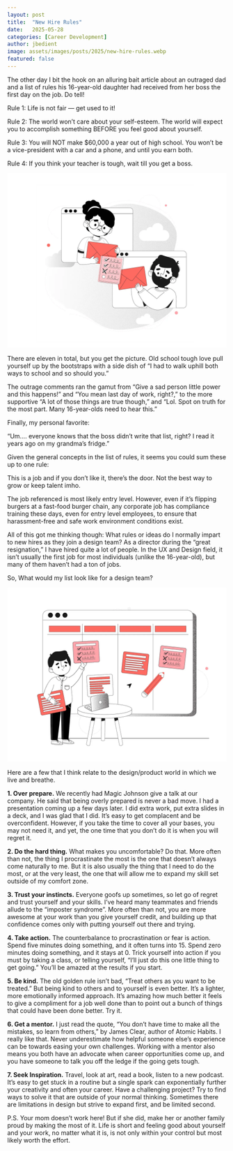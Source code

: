 ```yaml
---
layout: post
title:  "New Hire Rules"
date:   2025-05-28
categories: [Career Development]
author: jbedient
image: assets/images/posts/2025/new-hire-rules.webp
featured: false
---
```


The other day I bit the hook on an alluring bait article about an outraged dad and a list of rules his 16-year-old daughter had received from her boss the first day on the job. Do tell!

Rule 1: Life is not fair — get used to it!

Rule 2: The world won’t care about your self-esteem. The world will expect you to accomplish something BEFORE you feel good about yourself.

Rule 3: You will NOT make $60,000 a year out of high school. You won’t be a vice-president with a car and a phone, and until you earn both.

Rule 4: If you think your teacher is tough, wait till you get a boss.

![new-hires_rules_illustration_1.webp](../assets/images/posts/2025/new-hires_rules_illustration_1.webp "New Hire Rules Illustration 1")

There are eleven in total, but you get the picture. Old school tough love pull yourself up by the bootstraps with a side dish of “I had to walk uphill both ways to school and so should you.”

The outrage comments ran the gamut from “Give a sad person little power and this happens!” and “You mean last day of work, right?,” to the more supportive “A lot of those things are true though,” and “Lol. Spot on truth for the most part. Many 16-year-olds need to hear this.”

Finally, my personal favorite:

“Um…. everyone knows that the boss didn’t write that list, right? I read it years ago on my grandma’s fridge.”

Given the general concepts in the list of rules, it seems you could sum these up to one rule:

This is a job and if you don’t like it, there’s the door. Not the best way to grow or keep talent imho.

The job referenced is most likely entry level. However, even if it’s flipping burgers at a fast-food burger chain, any corporate job has compliance training these days, even for entry level employees, to ensure that harassment-free and safe work environment conditions exist.

All of this got me thinking though: What rules or ideas do I normally impart to new hires as they join a design team? As a director during the “great resignation,” I have hired quite a lot of people. In the UX and Design field, it isn’t usually the first job for most individuals (unlike the 16-year-old), but many of them haven’t had a ton of jobs.

So, What would my list look like for a design team?

![new-hire-rules-illustration_2.webp](../assets/images/posts/2025/new-hire-rules-illustration_2.webp "New Hire Rules Illustration 2")

Here are a few that I think relate to the design/product world in which we live and breathe.

**1. Over prepare.**
We recently had Magic Johnson give a talk at our company. He said that being overly prepared is never a bad move. I had a presentation coming up a few days later. I did extra work, put extra slides in a deck, and I was glad that I did. It’s easy to get complacent and be overconfident. However, if you take the time to cover all your bases, you may not need it, and yet, the one time that you don’t do it is when you will regret it.

**2. Do the hard thing.**
What makes you uncomfortable? Do that. More often than not, the thing I procrastinate the most is the one that doesn’t always come naturally to me. But it is also usually the thing that I need to do the most, or at the very least, the one that will allow me to expand my skill set outside of my comfort zone.

**3. Trust your instincts.**
Everyone goofs up sometimes, so let go of regret and trust yourself and your skills. I’ve heard many teammates and friends allude to the “imposter syndrome”. More often than not, you are more awesome at your work than you give yourself credit, and building up that confidence comes only with putting yourself out there and trying.

**4. Take action.**
The counterbalance to procrastination or fear is action. Spend five minutes doing something, and it often turns into 15. Spend zero minutes doing something, and it stays at 0. Trick yourself into action if you must by taking a class, or telling yourself, “I’ll just do this one little thing to get going.” You’ll be amazed at the results if you start.

**5. Be kind.**
The old golden rule isn’t bad, “Treat others as you want to be treated.” But being kind to others and to yourself is even better. It’s a lighter, more emotionally informed approach. It’s amazing how much better it feels to give a compliment for a job well done than to point out a bunch of things that could have been done better. Try it.

**6. Get a mentor.**
I just read the quote, “You don’t have time to make all the mistakes, so learn from others,” by James Clear, author of Atomic Habits. I really like that. Never underestimate how helpful someone else’s experience can be towards easing your own challenges. Working with a mentor also means you both have an advocate when career opportunities come up, and you have someone to talk you off the ledge if the going gets tough.

**7. Seek Inspiration.**
Travel, look at art, read a book, listen to a new podcast. It’s easy to get stuck in a routine but a single spark can exponentially further your creativity and often your career. Have a challenging project? Try to find ways to solve it that are outside of your normal thinking. Sometimes there are limitations in design but strive to expand first, and be limited second.

P.S. Your mom doesn’t work here! But if she did, make her or another family proud by making the most of it. Life is short and feeling good about yourself and your work, no matter what it is, is not only within your control but most likely worth the effort.